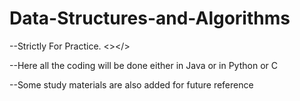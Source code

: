 # Data-Structures-and-Algorithms

--Strictly For Practice. <></>

--Here all the coding will be done either in Java or in Python or C 

--Some study materials are also added for future reference
